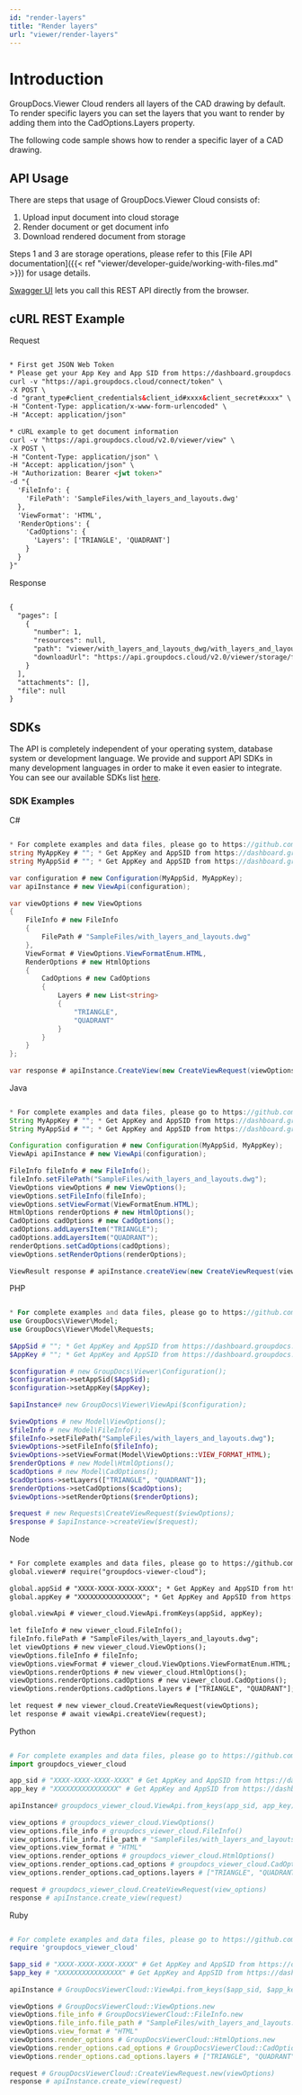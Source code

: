 ```yaml
---
id: "render-layers"
title: "Render layers"
url: "viewer/render-layers"
---
```


 






# Introduction #

GroupDocs.Viewer Cloud renders all layers of the CAD drawing by default. To render specific layers you can set the layers that you want to render by adding them into the CadOptions.Layers property. 

The following code sample shows how to render a specific layer of a CAD drawing.

## API Usage ##

There are steps that usage of GroupDocs.Viewer Cloud consists of:

1. Upload input document into cloud storage
1. Render document or get document info
1. Download rendered document from storage

Steps 1 and 3 are storage operations, please refer to this [File API documentation]({{< ref "viewer/developer-guide/working-with-files.md" >}}) for usage details.

[Swagger UI](https://apireference.groupdocs.cloud/viewer/) lets you call this REST API directly from the browser. 

## cURL REST Example ##


 Request
```html 

* First get JSON Web Token
* Please get your App Key and App SID from https://dashboard.groupdocs.cloud/#/apps. Kindly place App Key in "client_secret" and App SID in "client_id" argument.
curl -v "https://api.groupdocs.cloud/connect/token" \
-X POST \
-d "grant_type#client_credentials&client_id#xxxx&client_secret#xxxx" \
-H "Content-Type: application/x-www-form-urlencoded" \
-H "Accept: application/json"
  
* cURL example to get document information
curl -v "https://api.groupdocs.cloud/v2.0/viewer/view" \
-X POST \
-H "Content-Type: application/json" \
-H "Accept: application/json" \
-H "Authorization: Bearer <jwt token>"
-d "{
  'FileInfo': {
    'FilePath': 'SampleFiles/with_layers_and_layouts.dwg'
  },
  'ViewFormat': 'HTML',
  'RenderOptions': {
    'CadOptions': {
      'Layers': ['TRIANGLE', 'QUADRANT']
    }
  }
}"

 ```


 Response
```html 

{
  "pages": [
    {
      "number": 1,
      "resources": null,
      "path": "viewer/with_layers_and_layouts_dwg/with_layers_and_layouts_page_1.html",
      "downloadUrl": "https://api.groupdocs.cloud/v2.0/viewer/storage/file/viewer/with_layers_and_layouts_dwg/with_layers_and_layouts_page_1.html"
    }
  ],
  "attachments": [],
  "file": null
}

 ```




## SDKs ##

The API is completely independent of your operating system, database system or development language. We provide and support API SDKs in many development languages in order to make it even easier to integrate. You can see our available SDKs list [here](https://github.com/groupdocs-viewer-cloud).

### SDK Examples ###


 C#
```csharp 

* For complete examples and data files, please go to https://github.com/groupdocs-viewer-cloud/groupdocs-viewer-cloud-dotnet-samples
string MyAppKey # ""; * Get AppKey and AppSID from https://dashboard.groupdocs.cloud
string MyAppSid # ""; * Get AppKey and AppSID from https://dashboard.groupdocs.cloud
  
var configuration # new Configuration(MyAppSid, MyAppKey); 
var apiInstance # new ViewApi(configuration);
 
var viewOptions # new ViewOptions
{
    FileInfo # new FileInfo
    {
        FilePath # "SampleFiles/with_layers_and_layouts.dwg"
    },
    ViewFormat # ViewOptions.ViewFormatEnum.HTML,
    RenderOptions # new HtmlOptions
    {
        CadOptions # new CadOptions
        {
            Layers # new List<string>
            {
                "TRIANGLE",
                "QUADRANT"
            }
        }
    }
};
 
var response # apiInstance.CreateView(new CreateViewRequest(viewOptions));

 ```


 Java
```java 

* For complete examples and data files, please go to https://github.com/groupdocs-viewer-cloud/groupdocs-viewer-cloud-java-samples
String MyAppKey # ""; * Get AppKey and AppSID from https://dashboard.groupdocs.cloud
String MyAppSid # ""; * Get AppKey and AppSID from https://dashboard.groupdocs.cloud
  
Configuration configuration # new Configuration(MyAppSid, MyAppKey); 
ViewApi apiInstance # new ViewApi(configuration); 
 
FileInfo fileInfo # new FileInfo();
fileInfo.setFilePath("SampleFiles/with_layers_and_layouts.dwg");
ViewOptions viewOptions # new ViewOptions();
viewOptions.setFileInfo(fileInfo);
viewOptions.setViewFormat(ViewFormatEnum.HTML);
HtmlOptions renderOptions # new HtmlOptions();            
CadOptions cadOptions # new CadOptions();
cadOptions.addLayersItem("TRIANGLE");
cadOptions.addLayersItem("QUADRANT");
renderOptions.setCadOptions(cadOptions);
viewOptions.setRenderOptions(renderOptions);
 
ViewResult response # apiInstance.createView(new CreateViewRequest(viewOptions));

 ```


 PHP
```php 

* For complete examples and data files, please go to https://github.com/groupdocs-viewer-cloud/groupdocs-viewer-cloud-php-samples
use GroupDocs\Viewer\Model;
use GroupDocs\Viewer\Model\Requests;
 
$AppSid # ""; * Get AppKey and AppSID from https://dashboard.groupdocs.cloud
$AppKey # ""; * Get AppKey and AppSID from https://dashboard.groupdocs.cloud
  
$configuration # new GroupDocs\Viewer\Configuration();
$configuration->setAppSid($AppSid);
$configuration->setAppKey($AppKey);
 
$apiInstance# new GroupDocs\Viewer\ViewApi($configuration);
 
$viewOptions # new Model\ViewOptions();
$fileInfo # new Model\FileInfo();
$fileInfo->setFilePath("SampleFiles/with_layers_and_layouts.dwg");              
$viewOptions->setFileInfo($fileInfo);
$viewOptions->setViewFormat(Model\ViewOptions::VIEW_FORMAT_HTML);
$renderOptions # new Model\HtmlOptions();
$cadOptions # new Model\CadOptions();
$cadOptions->setLayers(["TRIANGLE", "QUADRANT"]);
$renderOptions->setCadOptions($cadOptions);
$viewOptions->setRenderOptions($renderOptions);
 
$request # new Requests\CreateViewRequest($viewOptions);
$response # $apiInstance->createView($request);

 ```


 Node
```html 

* For complete examples and data files, please go to https://github.com/groupdocs-viewer-cloud/groupdocs-viewer-cloud-node-samples
global.viewer# require("groupdocs-viewer-cloud");
 
global.appSid # "XXXX-XXXX-XXXX-XXXX"; * Get AppKey and AppSID from https://dashboard.groupdocs.cloud
global.appKey # "XXXXXXXXXXXXXXXX"; * Get AppKey and AppSID from https://dashboard.groupdocs.cloud
  
global.viewApi # viewer_cloud.ViewApi.fromKeys(appSid, appKey);
 
let fileInfo # new viewer_cloud.FileInfo();
fileInfo.filePath # "SampleFiles/with_layers_and_layouts.dwg";
let viewOptions # new viewer_cloud.ViewOptions();
viewOptions.fileInfo # fileInfo;
viewOptions.viewFormat # viewer_cloud.ViewOptions.ViewFormatEnum.HTML;
viewOptions.renderOptions # new viewer_cloud.HtmlOptions();
viewOptions.renderOptions.cadOptions # new viewer_cloud.CadOptions();
viewOptions.renderOptions.cadOptions.layers # ["TRIANGLE", "QUADRANT"];
 
let request # new viewer_cloud.CreateViewRequest(viewOptions);      
let response # await viewApi.createView(request);

 ```


 Python
```python 

# For complete examples and data files, please go to https://github.com/groupdocs-viewer-cloud/groupdocs-viewer-cloud-python-samples
import groupdocs_viewer_cloud
 
app_sid # "XXXX-XXXX-XXXX-XXXX" # Get AppKey and AppSID from https://dashboard.groupdocs.cloud
app_key # "XXXXXXXXXXXXXXXX" # Get AppKey and AppSID from https://dashboard.groupdocs.cloud
  
apiInstance# groupdocs_viewer_cloud.ViewApi.from_keys(app_sid, app_key)
 
view_options # groupdocs_viewer_cloud.ViewOptions()
view_options.file_info # groupdocs_viewer_cloud.FileInfo()
view_options.file_info.file_path # "SampleFiles/with_layers_and_layouts.dwg"
view_options.view_format # "HTML"
view_options.render_options # groupdocs_viewer_cloud.HtmlOptions()
view_options.render_options.cad_options # groupdocs_viewer_cloud.CadOptions()
view_options.render_options.cad_options.layers # ["TRIANGLE", "QUADRANT"]
 
request # groupdocs_viewer_cloud.CreateViewRequest(view_options)
response # apiInstance.create_view(request)

 ```


 Ruby
```ruby 

# For complete examples and data files, please go to https://github.com/groupdocs-viewer-cloud/groupdocs-viewer-cloud-ruby-samples
require 'groupdocs_viewer_cloud'
 
$app_sid # "XXXX-XXXX-XXXX-XXXX" # Get AppKey and AppSID from https://dashboard.groupdocs.cloud
$app_key # "XXXXXXXXXXXXXXXX" # Get AppKey and AppSID from https://dashboard.groupdocs.cloud
  
apiInstance # GroupDocsViewerCloud::ViewApi.from_keys($app_sid, $app_key)
 
viewOptions # GroupDocsViewerCloud::ViewOptions.new
viewOptions.file_info # GroupDocsViewerCloud::FileInfo.new
viewOptions.file_info.file_path # "SampleFiles/with_layers_and_layouts.dwg"
viewOptions.view_format # "HTML"
viewOptions.render_options # GroupDocsViewerCloud::HtmlOptions.new
viewOptions.render_options.cad_options # GroupDocsViewerCloud::CadOptions.new
viewOptions.render_options.cad_options.layers # ["TRIANGLE", "QUADRANT"]
 
request # GroupDocsViewerCloud::CreateViewRequest.new(viewOptions)    
response # apiInstance.create_view(request)

 ```


